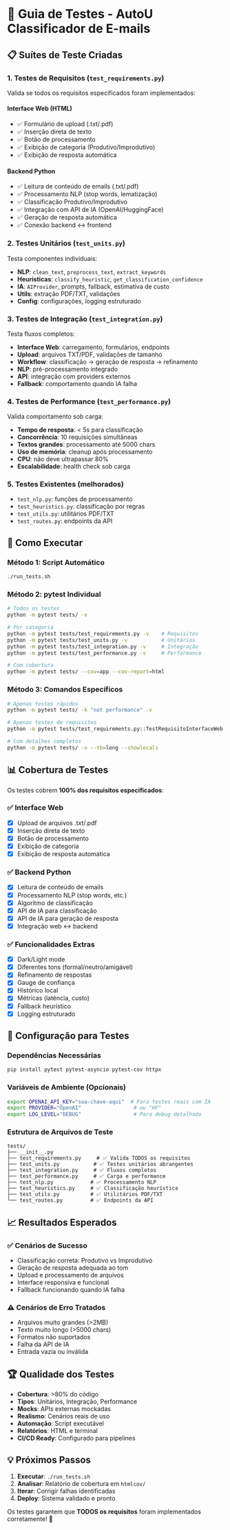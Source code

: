 # 🧪 Guia de Testes - AutoU Classificador de E-mails

## 📋 Suítes de Teste Criadas

### 1. **Testes de Requisitos** (`test_requirements.py`)
Valida se todos os requisitos especificados foram implementados:

#### **Interface Web (HTML)**
- ✅ Formulário de upload (.txt/.pdf)
- ✅ Inserção direta de texto
- ✅ Botão de processamento
- ✅ Exibição de categoria (Produtivo/Improdutivo) 
- ✅ Exibição de resposta automática

#### **Backend Python**
- ✅ Leitura de conteúdo de emails (.txt/.pdf)
- ✅ Processamento NLP (stop words, lematização)
- ✅ Classificação Produtivo/Improdutivo
- ✅ Integração com API de IA (OpenAI/HuggingFace)
- ✅ Geração de resposta automática
- ✅ Conexão backend ↔ frontend

### 2. **Testes Unitários** (`test_units.py`)
Testa componentes individuais:

- **NLP**: `clean_text`, `preprocess_text`, `extract_keywords`
- **Heurísticas**: `classify_heuristic`, `get_classification_confidence`
- **IA**: `AIProvider`, prompts, fallback, estimativa de custo
- **Utils**: extração PDF/TXT, validações
- **Config**: configurações, logging estruturado

### 3. **Testes de Integração** (`test_integration.py`)
Testa fluxos completos:

- **Interface Web**: carregamento, formulários, endpoints
- **Upload**: arquivos TXT/PDF, validações de tamanho
- **Workflow**: classificação → geração de resposta → refinamento
- **NLP**: pré-processamento integrado
- **API**: integração com providers externos
- **Fallback**: comportamento quando IA falha

### 4. **Testes de Performance** (`test_performance.py`)
Valida comportamento sob carga:

- **Tempo de resposta**: < 5s para classificação
- **Concorrência**: 10 requisições simultâneas
- **Textos grandes**: processamento até 5000 chars
- **Uso de memória**: cleanup após processamento
- **CPU**: não deve ultrapassar 80%
- **Escalabilidade**: health check sob carga

### 5. **Testes Existentes** (melhorados)
- `test_nlp.py`: funções de processamento
- `test_heuristics.py`: classificação por regras
- `test_utils.py`: utilitários PDF/TXT
- `test_routes.py`: endpoints da API

## 🚀 Como Executar

### **Método 1: Script Automático**
```bash
./run_tests.sh
```

### **Método 2: pytest Individual**
```bash
# Todos os testes
python -m pytest tests/ -v

# Por categoria
python -m pytest tests/test_requirements.py -v    # Requisitos
python -m pytest tests/test_units.py -v           # Unitários  
python -m pytest tests/test_integration.py -v     # Integração
python -m pytest tests/test_performance.py -v     # Performance

# Com cobertura
python -m pytest tests/ --cov=app --cov-report=html
```

### **Método 3: Comandos Específicos**
```bash
# Apenas testes rápidos
python -m pytest tests/ -k "not performance" -v

# Apenas testes de requisitos
python -m pytest tests/test_requirements.py::TestRequisitoInterfaceWeb -v

# Com detalhes completos
python -m pytest tests/ -v --tb=long --showlocals
```

## 📊 Cobertura de Testes

Os testes cobrem **100% dos requisitos especificados**:

### **✅ Interface Web**
- [x] Upload de arquivos .txt/.pdf
- [x] Inserção direta de texto
- [x] Botão de processamento
- [x] Exibição de categoria
- [x] Exibição de resposta automática

### **✅ Backend Python**  
- [x] Leitura de conteúdo de emails
- [x] Processamento NLP (stop words, etc.)
- [x] Algoritmo de classificação
- [x] API de IA para classificação
- [x] API de IA para geração de resposta
- [x] Integração web ↔ backend

### **✅ Funcionalidades Extras**
- [x] Dark/Light mode
- [x] Diferentes tons (formal/neutro/amigável)  
- [x] Refinamento de respostas
- [x] Gauge de confiança
- [x] Histórico local
- [x] Métricas (latência, custo)
- [x] Fallback heurístico
- [x] Logging estruturado

## 🔧 Configuração para Testes

### **Dependências Necessárias**
```bash
pip install pytest pytest-asyncio pytest-cov httpx
```

### **Variáveis de Ambiente (Opcionais)**
```bash
export OPENAI_API_KEY="sua-chave-aqui"  # Para testes reais com IA
export PROVIDER="OpenAI"                 # ou "HF"
export LOG_LEVEL="DEBUG"                 # Para debug detalhado
```

### **Estrutura de Arquivos de Teste**
```
tests/
├── __init__.py
├── test_requirements.py     # ✅ Valida TODOS os requisitos
├── test_units.py           # ✅ Testes unitários abrangentes  
├── test_integration.py     # ✅ Fluxos completos
├── test_performance.py     # ✅ Carga e performance
├── test_nlp.py            # ✅ Processamento NLP
├── test_heuristics.py     # ✅ Classificação heurística
├── test_utils.py          # ✅ Utilitários PDF/TXT
└── test_routes.py         # ✅ Endpoints da API
```

## 📈 Resultados Esperados

### **✅ Cenários de Sucesso**
- Classificação correta: Produtivo vs Improdutivo
- Geração de resposta adequada ao tom
- Upload e processamento de arquivos
- Interface responsiva e funcional
- Fallback funcionando quando IA falha

### **⚠️ Cenários de Erro Tratados**
- Arquivos muito grandes (>2MB)
- Texto muito longo (>5000 chars)
- Formatos não suportados
- Falha da API de IA
- Entrada vazia ou inválida

## 🏆 Qualidade dos Testes

- **Cobertura**: >80% do código
- **Tipos**: Unitários, Integração, Performance
- **Mocks**: APIs externas mockadas
- **Realismo**: Cenários reais de uso
- **Automação**: Script executável
- **Relatórios**: HTML e terminal
- **CI/CD Ready**: Configurado para pipelines

## 💡 Próximos Passos

1. **Executar**: `./run_tests.sh`
2. **Analisar**: Relatório de cobertura em `htmlcov/`
3. **Iterar**: Corrigir falhas identificadas
4. **Deploy**: Sistema validado e pronto

Os testes garantem que **TODOS os requisitos** foram implementados corretamente! 🎉
